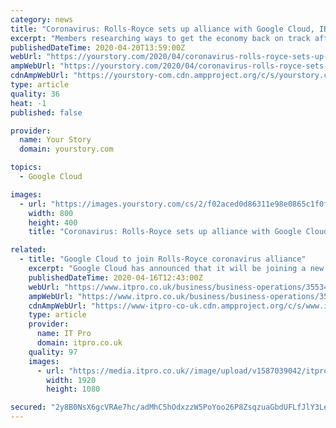 ```yaml
---
category: news
title: "Coronavirus: Rolls-Royce sets up alliance with Google Cloud, IBM to find ways to kickstart economy post-COVID-19"
excerpt: "Members researching ways to get the economy back on track after the coronavirus threat abates includes Leeds Institute for Data Analytics, IBM, Google Cloud, The Data City, Truata, Rolls-Royce and ODI Leeds. “People, businesses and governments around the world have changed the way they spend, move, communicate and travel because of COVID-19 ..."
publishedDateTime: 2020-04-20T13:59:00Z
webUrl: "https://yourstory.com/2020/04/coronavirus-rolls-royce-sets-up-alliance-with-goog"
ampWebUrl: "https://yourstory.com/2020/04/coronavirus-rolls-royce-sets-up-alliance-with-goog/amp"
cdnAmpWebUrl: "https://yourstory-com.cdn.ampproject.org/c/s/yourstory.com/2020/04/coronavirus-rolls-royce-sets-up-alliance-with-goog/amp"
type: article
quality: 36
heat: -1
published: false

provider:
  name: Your Story
  domain: yourstory.com

topics:
  - Google Cloud

images:
  - url: "https://images.yourstory.com/cs/2/f02aced0d86311e98e0865c1f0fe59a2/data-science-1587142821162.png?fm=png&auto=format"
    width: 800
    height: 400
    title: "Coronavirus: Rolls-Royce sets up alliance with Google Cloud, IBM to find ways to kickstart economy post-COVID-19"

related:
  - title: "Google Cloud to join Rolls-Royce coronavirus alliance"
    excerpt: "Google Cloud has announced that it will be joining a new alliance of data analytics companies that aims to support businesses and governments in recovering from the coronavirus pandemic. Emer2gent is set to combine traditional economic, business, travel and retail data sets with behaviour and sentiment data, in order to facilitate the global ..."
    publishedDateTime: 2020-04-16T12:43:00Z
    webUrl: "https://www.itpro.co.uk/business/business-operations/355341/google-cloud-to-join-rolls-royce-coronavirus-alliance"
    ampWebUrl: "https://www.itpro.co.uk/business/business-operations/355341/google-cloud-to-join-rolls-royce-coronavirus-alliance?amp"
    cdnAmpWebUrl: "https://www-itpro-co-uk.cdn.ampproject.org/c/s/www.itpro.co.uk/business/business-operations/355341/google-cloud-to-join-rolls-royce-coronavirus-alliance?amp"
    type: article
    provider:
      name: IT Pro
      domain: itpro.co.uk
    quality: 97
    images:
      - url: "https://media.itpro.co.uk//image/upload/v1587039042/itpro/shutterstock_1435966289.jpg"
        width: 1920
        height: 1080

secured: "2y8B0NsX6gcVRAe7hc/adMhC5hOdxzzW5PoYoo26P8ZsqzuaGbdUFLfJlY3LesfInQfjU/91K5kqs1W24CDw9SvS9Vzj11hL0e6Oh7DSu6d2swGAHdo6UtX4ug/xmE3CwG4ZHxBeH/1jP1F3XRDKXMgX7ubrmkbo3amaC8Ls9Kg1nLV2zy212zySJelhl20dpQ6TxImBXU6Jeptt8JCAu7Tnt2zh27ciW4fKXYm1qhuJWeAj4TYIkwxbBx/qqd1tfmmpjHz8j4QJxV6jdpoUXJjhPjS+dxnhkJxyzl3mITZh5QJlnC8q0qyDyweR0of+L0NaeBv7dl1ji6T0mHyiAvh3gPF138vfMFvYrfTkMw4WL6LSza+0G5vor6Bs0V5EYaYlap5FUp9lDlrJ1yRp3w7N6PxLRswRO74iiIWunyioSsd81BCC5+SkuBmJXukd/ngUk05NFB52eRLeCvr0bhrWcPMN4jKMKltv4aqZR8Y=;us+t12nDHkDFG/AHajyDvg=="
---
```


